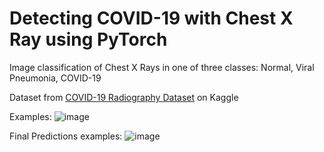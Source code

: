 # Detecting COVID-19 with Chest X Ray using PyTorch

Image classification of Chest X Rays in one of three classes: Normal, Viral Pneumonia, COVID-19

Dataset from [COVID-19 Radiography Dataset](https://www.kaggle.com/tawsifurrahman/covid19-radiography-database) on Kaggle

Examples:
![image](https://github.com/vizchan99/Covid19-Chest-Xrays-Classification/assets/33013572/a4c66ec5-d7e2-4364-9e92-3c75f2bd54c9)

Final Predictions examples:
![image](https://github.com/vizchan99/Covid19-Chest-Xrays-Classification/assets/33013572/ccfbe256-6db1-466c-9849-ba60a066ad8b)
